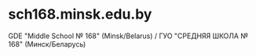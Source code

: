 # sch168.minsk.edu.by
GDE "Middle School № 168" (Minsk/Belarus) / ГУО "СРЕДНЯЯ ШКОЛА № 168" (Минск/Беларусь)
